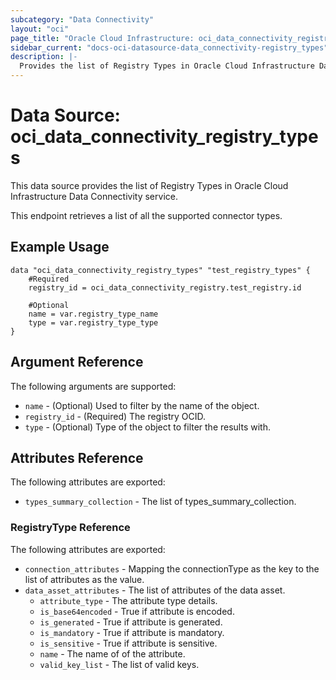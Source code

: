 ```yaml
---
subcategory: "Data Connectivity"
layout: "oci"
page_title: "Oracle Cloud Infrastructure: oci_data_connectivity_registry_types"
sidebar_current: "docs-oci-datasource-data_connectivity-registry_types"
description: |-
  Provides the list of Registry Types in Oracle Cloud Infrastructure Data Connectivity service
---
```


# Data Source: oci_data_connectivity_registry_types
This data source provides the list of Registry Types in Oracle Cloud Infrastructure Data Connectivity service.

This endpoint retrieves a list of all the supported connector types.


## Example Usage

```hcl
data "oci_data_connectivity_registry_types" "test_registry_types" {
	#Required
	registry_id = oci_data_connectivity_registry.test_registry.id

	#Optional
	name = var.registry_type_name
	type = var.registry_type_type
}
```

## Argument Reference

The following arguments are supported:

* `name` - (Optional) Used to filter by the name of the object.
* `registry_id` - (Required) The registry OCID.
* `type` - (Optional) Type of the object to filter the results with.


## Attributes Reference

The following attributes are exported:

* `types_summary_collection` - The list of types_summary_collection.

### RegistryType Reference

The following attributes are exported:

* `connection_attributes` - Mapping the connectionType as the key to the list of attributes as the value.
* `data_asset_attributes` - The list of attributes of the data asset.
	* `attribute_type` - The attribute type details.
	* `is_base64encoded` - True if attribute is encoded.
	* `is_generated` - True if attribute is generated.
	* `is_mandatory` - True if attribute is mandatory.
	* `is_sensitive` - True if attribute is sensitive.
	* `name` - The name of of the attribute.
	* `valid_key_list` - The list of valid keys.

